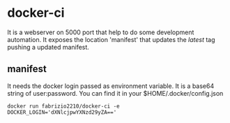 # docker-ci
It is a webserver on 5000 port that help to  do some development automation.
It exposes the location 'manifest' that updates the _latest_ tag pushing a updated manifest.

## manifest
It needs the docker login passed as environment variable. It is a base64 string of user:password.
You can find it in your $HOME/.docker/config.json

```
docker run fabrizio2210/docker-ci -e DOCKER_LOGIN='dXNlcjpwYXNzd29yZA=='
```
